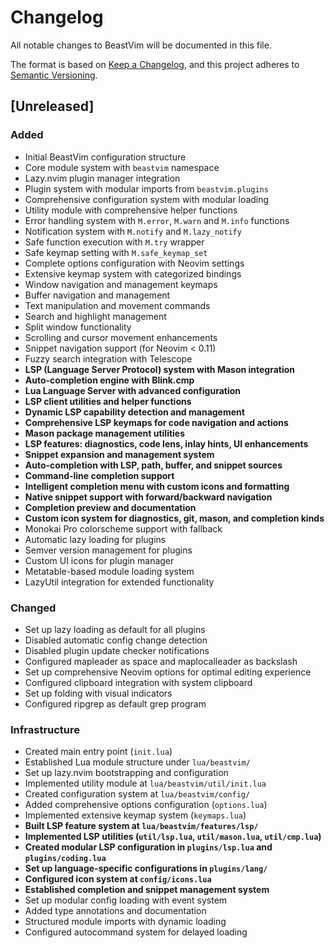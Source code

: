 # Changelog

All notable changes to BeastVim will be documented in this file.

The format is based on [Keep a Changelog](https://keepachangelog.com/en/1.0.0/),
and this project adheres to [Semantic Versioning](https://semver.org/spec/v2.0.0.html).

## [Unreleased]

### Added

- Initial BeastVim configuration structure
- Core module system with `beastvim` namespace
- Lazy.nvim plugin manager integration
- Plugin system with modular imports from `beastvim.plugins`
- Comprehensive configuration system with modular loading
- Utility module with comprehensive helper functions
- Error handling system with `M.error`, `M.warn` and `M.info` functions
- Notification system with `M.notify` and `M.lazy_notify`
- Safe function execution with `M.try` wrapper
- Safe keymap setting with `M.safe_keymap_set`
- Complete options configuration with Neovim settings
- Extensive keymap system with categorized bindings
- Window navigation and management keymaps
- Buffer navigation and management
- Text manipulation and movement commands
- Search and highlight management
- Split window functionality
- Scrolling and cursor movement enhancements
- Snippet navigation support (for Neovim < 0.11)
- Fuzzy search integration with Telescope
- **LSP (Language Server Protocol) system with Mason integration**
- **Auto-completion engine with Blink.cmp**
- **Lua Language Server with advanced configuration**
- **LSP client utilities and helper functions**
- **Dynamic LSP capability detection and management**
- **Comprehensive LSP keymaps for code navigation and actions**
- **Mason package management utilities**
- **LSP features: diagnostics, code lens, inlay hints, UI enhancements**
- **Snippet expansion and management system**
- **Auto-completion with LSP, path, buffer, and snippet sources**
- **Command-line completion support**
- **Intelligent completion menu with custom icons and formatting**
- **Native snippet support with forward/backward navigation**
- **Completion preview and documentation**
- **Custom icon system for diagnostics, git, mason, and completion kinds**
- Monokai Pro colorscheme support with fallback
- Automatic lazy loading for plugins
- Semver version management for plugins
- Custom UI icons for plugin manager
- Metatable-based module loading system
- LazyUtil integration for extended functionality

### Changed

- Set up lazy loading as default for all plugins
- Disabled automatic config change detection
- Disabled plugin update checker notifications
- Configured mapleader as space and maplocalleader as backslash
- Set up comprehensive Neovim options for optimal editing experience
- Configured clipboard integration with system clipboard
- Set up folding with visual indicators
- Configured ripgrep as default grep program

### Infrastructure

- Created main entry point (`init.lua`)
- Established Lua module structure under `lua/beastvim/`
- Set up lazy.nvim bootstrapping and configuration
- Implemented utility module at `lua/beastvim/util/init.lua`
- Created configuration system at `lua/beastvim/config/`
- Added comprehensive options configuration (`options.lua`)
- Implemented extensive keymap system (`keymaps.lua`)
- **Built LSP feature system at `lua/beastvim/features/lsp/`**
- **Implemented LSP utilities (`util/lsp.lua`, `util/mason.lua`, `util/cmp.lua`)**
- **Created modular LSP configuration in `plugins/lsp.lua` and `plugins/coding.lua`**
- **Set up language-specific configurations in `plugins/lang/`**
- **Configured icon system at `config/icons.lua`**
- **Established completion and snippet management system**
- Set up modular config loading with event system
- Added type annotations and documentation
- Structured module imports with dynamic loading
- Configured autocommand system for delayed loading
